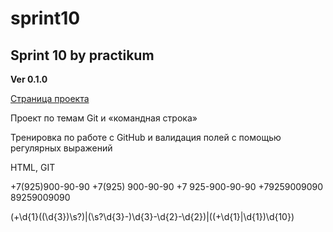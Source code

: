 # sprint10
## Sprint 10 by practikum
**Ver 0.1.0**

[Страница проекта](https://ptrch.github.io/sprint10/)

Проект по темам Git и «командная строка»

Тренировка по работе с GitHub и валидация полей с помощью регулярных выражений

HTML, GIT

+7(925)900-90-90
+7(925) 900-90-90
+7 925-900-90-90
+79259009090
89259009090

(\+\d{1}(\(\d{3}\)\s?)|(\s?\d{3}\-)\d{3}-\d{2}-\d{2})|((\+\d{1}|\d{1})\d{10})